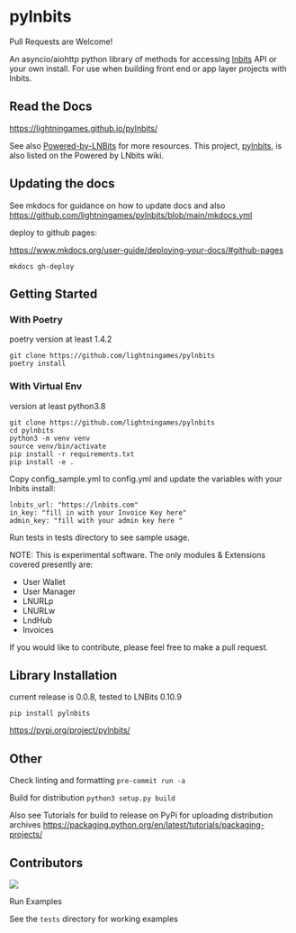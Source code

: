 # pylnbits

Pull Requests are Welcome!

An asyncio/aiohttp python library of methods for accessing [lnbits](https://github.com/lnbits/lnbits/) API or your own install. For use when building front end or app layer projects with lnbits. 

## Read the Docs

https://lightningames.github.io/pylnbits/

See also [Powered-by-LNBits](https://github.com/lnbits/lnbits/wiki/Powered-by-LNbits) for more resources. 
This project, [pylnbits](https://github.com/lightningames/pylnbits), is also listed on the Powered by LNbits wiki. 

## Updating the docs

See mkdocs for guidance on how to update docs and also https://github.com/lightningames/pylnbits/blob/main/mkdocs.yml


deploy to github pages: 

https://www.mkdocs.org/user-guide/deploying-your-docs/#github-pages


```
mkdocs gh-deploy
```

## Getting Started

### With Poetry

poetry version at least 1.4.2

```
git clone https://github.com/lightningames/pylnbits
poetry install
```

### With Virtual Env

version at least python3.8

```
git clone https://github.com/lightningames/pylnbits
cd pylnbits
python3 -m venv venv
source venv/bin/activate
pip install -r requirements.txt
pip install -e .
```

Copy config_sample.yml to config.yml and update the variables with your lnbits install:

```
lnbits_url: "https://lnbits.com"
in_key: "fill in with your Invoice Key here"
admin_key: "fill with your admin key here "
```

Run tests in tests directory to see sample usage.

NOTE: This is experimental software. The only modules & Extensions covered presently are: 

- User Wallet 
- User Manager
- LNURLp
- LNURLw
- LndHub
- Invoices

If you would like to contribute, please feel free to make a pull request. 


## Library Installation

current release is 0.0.8, tested to LNBits 0.10.9

```
pip install pylnbits
````

https://pypi.org/project/pylnbits/

## Other

Check linting and formatting
`pre-commit run -a`

Build for distribution
`python3 setup.py build`

Also see Tutorials for build to release on PyPi for uploading distribution archives
https://packaging.python.org/en/latest/tutorials/packaging-projects/

## Contributors
<a href="https://github.com/lightningames/pylnbits/graphs/contributors">
  <img src="https://contrib.rocks/image?repo=lightningames/pylnbits" />
</a>



Run Examples

See the `tests` directory for working examples
